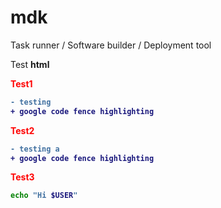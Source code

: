 # mdk
Task runner / Software builder / Deployment tool

Test <strong>html</strong>

<b style="color: red">

<mdk param1="one" param2="two">

Test1

```diff
- testing
+ google code fence highlighting
```

Test2
```diff
- testing a
+ google code fence highlighting
```
</mdk>

Test3
```sh
echo "Hi $USER"
```

</b>

